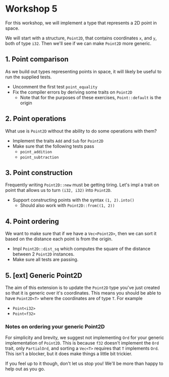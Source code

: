# Workshop 5

For this workshop, we will implement a type that represents a 2D point in space.

We will start with a structure, `Point2D`, that contains coordinates `x`, and
`y`, both of type `i32`. Then we'll see if we can make `Point2D` more generic.

## 1. Point comparison

As we build out types representing points in space, it will likely be useful to
run the supplied tests.

- Uncomment the first test `point_equality`
- Fix the compiler errors by deriving some traits on `Point2D`
  - Note that for the purposes of these exercises, `Point::default` is the origin

## 2. Point operations

What use is `Point2D` without the ability to do some operations with them?

- Implement the traits `Add` and `Sub` for `Point2D`
- Make sure that the following tests pass
  - `point_addition`
  - `point_subtraction`

## 3. Point construction

Frequently writing `Point2D::new` must be getting tiring. Let's impl a trait on
point that allows us to turn `(i32, i32)` into `Point2D`.

- Support constructing points with the syntax `(1, 2).into()`
  - Should also work with `Point2D::from((1, 2))`

## 4. Point ordering

We want to make sure that if we have a `Vec<Point2D>`, then we can sort it
based on the distance each point is from the origin.

- Impl `Point2D::dist_sq` which computes the square of the distance between 2
  `Point2D` instances.
- Make sure all tests are passing.

## 5. [ext] Generic Point2D

The aim of this extension is to update the `Point2D` type you've just created
so that it is generic over it's coordinates. This means you should be able to
have `Point2D<T>` where the coordinates are of type `T`. For example

- `Point<i32>`
- `Point<f32>`

### Notes on ordering your generic Point2D

For simplicity and brevity, we suggest not implementing `Ord` for your generic
implementation of `Point2D`. This is because `f32` doesn't implement the `Ord`
trait, only `PartialOrd`, and sorting a `Vec<T>` requires that `T` implements
`Ord`. This isn't a blocker, but it does make things a little bit trickier.

If you feel up to it though, don't let us stop you! We'll be more than happy to
help out as you go.
